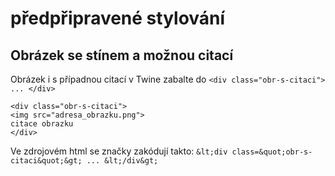 # předpřipravené stylování

## Obrázek se stínem a možnou citací
Obrázek i s případnou citací v Twine zabalte do `<div class="obr-s-citaci"> ... </div>`
```
<div class="obr-s-citaci">
<img src="adresa_obrazku.png">
citace obrazku
</div>
```
Ve zdrojovém html se značky zakódují takto: 
`&lt;div class=&quot;obr-s-citaci&quot;&gt; ... &lt;/div&gt;`
